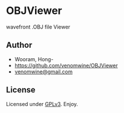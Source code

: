 # OBJViewer

wavefront .OBJ file Viewer

## Author

- Wooram, Hong-
- https://github.com/venomwine/OBJViewer
- venomwine@gmail.com 
 
## License

Licensed under [GPLv3][gplv3]. Enjoy.

[gplv3]: http://opensource.org/licenses/GPL-3.0
 